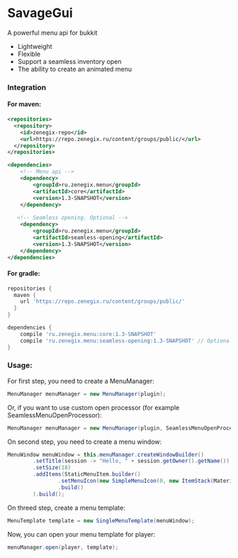 # SavageGui

A powerful menu api for bukkit

- Lightweight
- Flexible
- Support a seamless inventory open
- The ability to create an animated menu

### Integration
#### For maven:
```xml
<repositories>
  <repository>
    <id>zenegix-repo</id>
    <url>https://repo.zenegix.ru/content/groups/public/</url>
  </repository>
</repositories>

<dependencies>
    <!-- Menu api -->
    <dependency>
        <groupId>ru.zenegix.menu</groupId>
        <artifactId>core</artifactId>
        <version>1.3-SNAPSHOT</version>
    </dependency>
  
   <!-- Seamless opening. Optional -->
    <dependency>
        <groupId>ru.zenegix.menu</groupId>
        <artifactId>seamless-opening</artifactId>
        <version>1.3-SNAPSHOT</version>
    </dependency>
</dependencies>
```
#### For gradle:
```gradle
repositories {
  maven {
    url 'https://repo.zenegix.ru/content/groups/public/'
  }
}

dependencies {
    compile 'ru.zenegix.menu:core:1.3-SNAPSHOT'
    compile 'ru.zenegix.menu:seamless-opening:1.3-SNAPSHOT' // Optional
}
```

### Usage:

For first step, you need to create a MenuManager:
```java
MenuManager menuManager = new MenuManager(plugin);
```

Or, if you want to use custom open processor (for example SeamlessMenuOpenProcessor):
```java 
MenuManager menuManager = new MenuManager(plugin, SeamlessMenuOpenProcessorFactory.get(plugin))
```

On second step, you need to create a menu window:
```java
MenuWindow menuWindow = this.menuManager.createWindowBuilder()
        .setTitle(session -> "Hello, " + session.getOwner().getName())
        .setSize(18)
        .addItems(StaticMenuItem.builder()
                .setMenuIcon(new SimpleMenuIcon(0, new ItemStack(Material.STONE)))
                .build()
        ).build();
```

On threed step, create a menu template:
```java
MenuTemplate template = new SingleMenuTemplate(menuWindow);
```

Now, you can open your menu template for player:
```java
menuManager.open(player, template);
```
